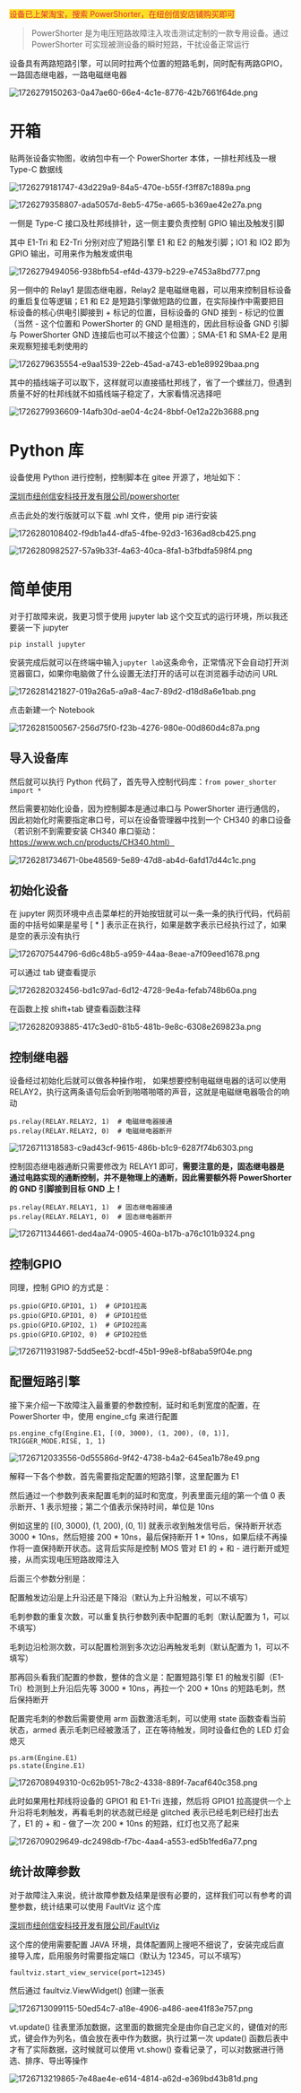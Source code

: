 

<font style="color:#DF2A3F;background-color:#FBDE28;">设备已上架淘宝，搜索 PowerShorter，在纽创信安店铺购买即可</font>



> PowerShorter 是为电压短路故障注入攻击测试定制的一款专用设备。通过 PowerShorter 可实现被测设备的瞬时短路，干扰设备正常运行



设备具有两路短路引擎，可以同时拉两个位置的短路毛刺，同时配有两路GPIO，一路固态继电器，一路电磁继电器



![1726279150263-0a47ae60-66e4-4c1e-8776-42b7661f64de.png](./img/1726279150263-0a47ae60-66e4-4c1e-8776-42b7661f64de-369109.png)

# 开箱

贴两张设备实物图，收纳包中有一个 PowerShorter 本体，一排杜邦线及一根 Type-C 数据线

![1726279181747-43d229a9-84a5-470e-b55f-f3ff87c1889a.png](./img/1726279181747-43d229a9-84a5-470e-b55f-f3ff87c1889a-665481.png)



![1726279358807-ada5057d-8eb5-475e-a665-b369ae42e27a.png](./img/1726279358807-ada5057d-8eb5-475e-a665-b369ae42e27a-352228.png)



一侧是 Type-C 接口及杜邦线排针，这一侧主要负责控制 GPIO 输出及触发引脚

其中 E1-Tri 和 E2-Tri 分别对应了短路引擎 E1 和 E2 的触发引脚；IO1 和 IO2 即为 GPIO 输出，可用来作为触发或供电 

![1726279494056-938bfb54-ef4d-4379-b229-e7453a8bd777.png](./img/1726279494056-938bfb54-ef4d-4379-b229-e7453a8bd777-425066.png)



另一侧中的 Relay1 是固态继电器，Relay2 是电磁继电器，可以用来控制目标设备的重启复位等逻辑；E1 和 E2 是短路引擎做短路的位置，在实际操作中需要把目标设备的核心供电引脚接到 + 标记的位置，目标设备的 GND 接到 - 标记的位置（当然 - 这个位置和 PowerShorter 的 GND 是相连的，因此目标设备 GND 引脚与 PowerShorter GND 连接后也可以不接这个位置）；SMA-E1 和 SMA-E2 是用来观察短接毛刺使用的

![1726279635554-e9aa1539-22eb-45ad-a743-eb1e89929baa.png](./img/1726279635554-e9aa1539-22eb-45ad-a743-eb1e89929baa-462832.png)



其中的插线端子可以取下，这样就可以直接插杜邦线了，省了一个螺丝刀，但遇到质量不好的杜邦线就不如插线端子稳定了，大家看情况选择吧

![1726279936609-14afb30d-ae04-4c24-8bbf-0e12a22b3688.png](./img/1726279936609-14afb30d-ae04-4c24-8bbf-0e12a22b3688-522653.png)



# Python 库

设备使用 Python 进行控制，控制脚本在 gitee 开源了，地址如下：

[深圳市纽创信安科技开发有限公司/powershorter](https://gitee.com/osr-tech/powershorter)



点击此处的发行版就可以下载 .whl 文件，使用 pip 进行安装

![1726280108402-f9db1a44-dfa5-4fbe-92d3-1636ad8cb425.png](./img/1726280108402-f9db1a44-dfa5-4fbe-92d3-1636ad8cb425-056949.png)



![1726280982527-57a9b33f-4a63-40ca-8fa1-b3fbdfa598f4.png](./img/1726280982527-57a9b33f-4a63-40ca-8fa1-b3fbdfa598f4-763648.png)



# 简单使用

对于打故障来说，我更习惯于使用 jupyter lab 这个交互式的运行环境，所以我还要装一下 jupyter

```plain
pip install jupyter
```



安装完成后就可以在终端中输入`jupyter lab`这条命令，正常情况下会自动打开浏览器窗口，如果你电脑做了什么设置无法打开的话可以在浏览器手动访问 URL

![1726281421827-019a26a5-a9a8-4ac7-89d2-d18d8a6e1bab.png](./img/1726281421827-019a26a5-a9a8-4ac7-89d2-d18d8a6e1bab-998556.png)



点击新建一个 Notebook

![1726281500567-256d75f0-f23b-4276-980e-00d860d4c87a.png](./img/1726281500567-256d75f0-f23b-4276-980e-00d860d4c87a-534164.png)



## 导入设备库

然后就可以执行 Python 代码了，首先导入控制代码库：`from power_shorter import *`

然后需要初始化设备，因为控制脚本是通过串口与 PowerShorter 进行通信的，因此初始化时需要指定串口号，可以在设备管理器中找到一个 CH340 的串口设备（若识别不到需要安装 CH340 串口驱动：https://www.wch.cn/products/CH340.html）

![1726281734671-0be48569-5e89-47d8-ab4d-6afd17d44c1c.png](./img/1726281734671-0be48569-5e89-47d8-ab4d-6afd17d44c1c-935156.png)

## 初始化设备

在 jupyter 网页环境中点击菜单栏的开始按钮就可以一条一条的执行代码，代码前面的中括号如果是星号 [ * ] 表示正在执行，如果是数字表示已经执行过了，如果是空的表示没有执行

![1726707544796-6d6c48b5-a959-44aa-8eae-a7f09eed1678.png](./img/1726707544796-6d6c48b5-a959-44aa-8eae-a7f09eed1678-605242.png)



可以通过 tab 键查看提示

![1726282032456-bd1c97ad-6d12-4728-9e4a-fefab748b60a.png](./img/1726282032456-bd1c97ad-6d12-4728-9e4a-fefab748b60a-848567.png) 



在函数上按 shift+tab 键查看函数注释

![1726282093885-417c3ed0-81b5-481b-9e8c-6308e269823a.png](./img/1726282093885-417c3ed0-81b5-481b-9e8c-6308e269823a-694010.png)



## 控制继电器

设备经过初始化后就可以做各种操作啦，  如果想要控制电磁继电器的话可以使用 RELAY2，执行这两条语句后会听到啪嗒啪嗒的声音，这就是电磁继电器吸合的响动

```plain
ps.relay(RELAY.RELAY2, 1)  # 电磁继电器接通
ps.relay(RELAY.RELAY2, 0)  # 电磁继电器断开
```

![1726711318583-c9ad43cf-9615-486b-b1c9-6287f74b6303.png](./img/1726711318583-c9ad43cf-9615-486b-b1c9-6287f74b6303-966288.png)



控制固态继电器通断只需要修改为 RELAY1 即可，**需要注意的是，固态继电器是通过电路实现的通断控制，并不是物理上的通断，因此需要额外将 PowerShorter 的 GND 引脚接到目标 GND 上！**

```plain
ps.relay(RELAY.RELAY1, 1)  # 固态继电器接通
ps.relay(RELAY.RELAY1, 0)  # 固态继电器断开
```

![1726711344661-ded4aa74-0905-460a-b17b-a76c101b9324.png](./img/1726711344661-ded4aa74-0905-460a-b17b-a76c101b9324-251895.png)



## 控制GPIO

同理，控制 GPIO 的方式是：

```plain
ps.gpio(GPIO.GPIO1, 1)  # GPIO1拉高
ps.gpio(GPIO.GPIO1, 0)  # GPIO1拉低
ps.gpio(GPIO.GPIO2, 1)  # GPIO2拉高
ps.gpio(GPIO.GPIO2, 0)  # GPIO2拉低
```

![1726711931987-5dd5ee52-bcdf-45b1-99e8-bf8aba59f04e.png](./img/1726711931987-5dd5ee52-bcdf-45b1-99e8-bf8aba59f04e-675294.png)



## 配置短路引擎

接下来介绍一下故障注入最重要的参数控制，延时和毛刺宽度的配置，在 PowerShorter 中，使用 engine_cfg 来进行配置

```plain
ps.engine_cfg(Engine.E1, [(0, 3000), (1, 200), (0, 1)], TRIGGER_MODE.RISE, 1, 1)
```

![1726712033556-0d55586d-9f42-4738-b4a2-645ea1b78e49.png](./img/1726712033556-0d55586d-9f42-4738-b4a2-645ea1b78e49-215733.png)



解释一下各个参数，首先需要指定配置的短路引擎，这里配置为 E1

然后通过一个参数列表来配置毛刺的延时和宽度，列表里面元组的第一个值 0 表示断开、1 表示短接；第二个值表示保持时间，单位是 10ns

例如这里的 [(0, 3000), (1, 200), (0, 1)] 就表示收到触发信号后，保持断开状态 3000 * 10ns，然后短接 200 * 10ns，最后保持断开 1 * 10ns，如果后续不再操作将一直保持断开状态。这背后实际是控制 MOS 管对 E1 的 + 和 - 进行断开或短接，从而实现电压短路故障注入

后面三个参数分别是：

配置触发边沿是上升沿还是下降沿（默认为上升沿触发，可以不填写）

毛刺参数的重复次数，可以重复执行参数列表中配置的毛刺（默认配置为 1，可以不填写）

毛刺边沿检测次数，可以配置检测到多次边沿再触发毛刺（默认配置为 1，可以不填写）



那再回头看我们配置的参数，整体的含义是：配置短路引擎 E1 的触发引脚（E1-Tri）检测到上升沿后先等 3000 * 10ns，再拉一个 200 * 10ns 的短路毛刺，然后保持断开



配置完毛刺的参数后需要使用 arm 函数激活毛刺，可以使用 state 函数查看当前状态，armed 表示毛刺已经被激活了，正在等待触发，同时设备红色的 LED 灯会熄灭

```plain
ps.arm(Engine.E1)
ps.state(Engine.E1)
```

![1726708949310-0c62b951-78c2-4338-889f-7acaf640c358.png](./img/1726708949310-0c62b951-78c2-4338-889f-7acaf640c358-715135.png)



此时如果用杜邦线将设备的 GPIO1 和 E1-Tri 连接，然后将 GPIO1 拉高提供一个上升沿将毛刺触发，再看毛刺的状态就已经是 glitched 表示已经毛刺已经打出去了，E1 的 + 和 - 做了一次 200 * 10ns 的短路，红灯也又亮了起来

![1726709029649-dc2498db-f7bc-4aa4-a553-ed5b1fed6a77.png](./img/1726709029649-dc2498db-f7bc-4aa4-a553-ed5b1fed6a77-601531.png)



## 统计故障参数

对于故障注入来说，统计故障参数及结果是很有必要的，这样我们可以有参考的调整参数，统计结果可以使用 FaultViz 这个库

[深圳市纽创信安科技开发有限公司/FaultViz](https://gitee.com/osr-tech/faultviz)



这个库的使用需要配置 JAVA 环境，具体配置网上搜吧不细说了，安装完成后直接导入库，启用服务时需要指定端口（默认为 12345，可以不填写）

```plain
faultviz.start_view_service(port=12345)
```



然后通过 faultviz.ViewWidget() 创建一张表

![1726713099115-50ed54c7-a18e-4906-a486-aee41f83e757.png](./img/1726713099115-50ed54c7-a18e-4906-a486-aee41f83e757-595756.png)



vt.update() 往表里添加数据，这里面的数据完全是由你自己定义的，键值对的形式，键会作为列名，值会放在表中作为数据，执行过第一次 update() 函数后表中才有了实际数据，这时候就可以使用 vt.show() 查看记录了，可以对数据进行筛选、排序、导出等操作

![1726713219865-7e48ae4e-e614-4814-a62d-e369bd43b81d.png](./img/1726713219865-7e48ae4e-e614-4814-a62d-e369bd43b81d-570008.png)
